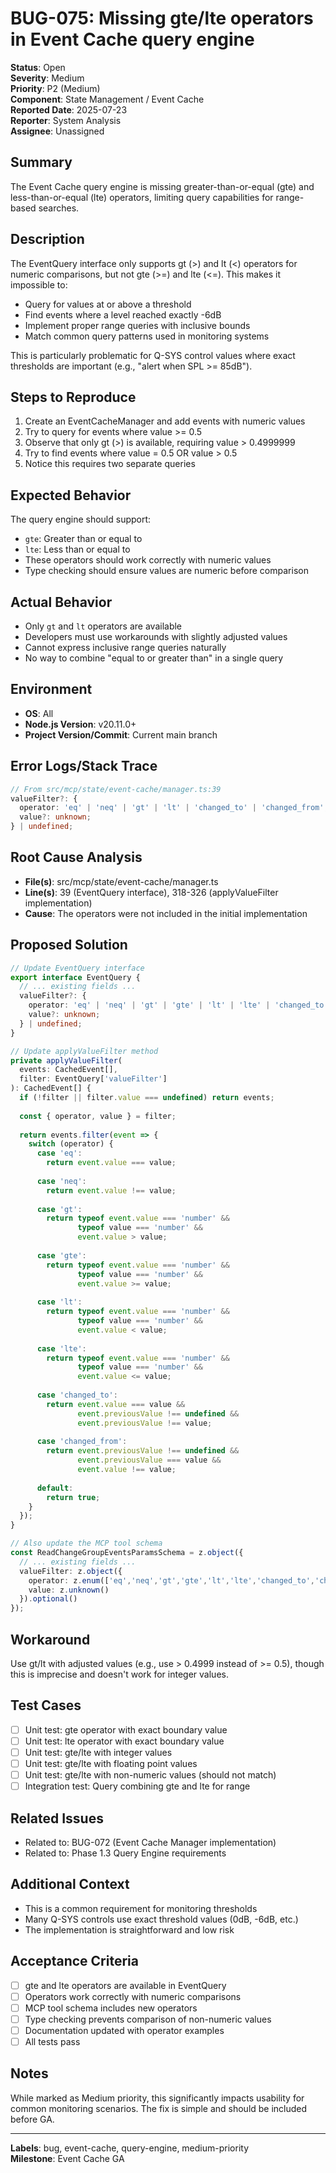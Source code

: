 # BUG-075: Missing gte/lte operators in Event Cache query engine

**Status**: Open  
**Severity**: Medium  
**Priority**: P2 (Medium)  
**Component**: State Management / Event Cache  
**Reported Date**: 2025-07-23  
**Reporter**: System Analysis  
**Assignee**: Unassigned  

## Summary
The Event Cache query engine is missing greater-than-or-equal (gte) and less-than-or-equal (lte) operators, limiting query capabilities for range-based searches.

## Description
The EventQuery interface only supports gt (>) and lt (<) operators for numeric comparisons, but not gte (>=) and lte (<=). This makes it impossible to:
- Query for values at or above a threshold
- Find events where a level reached exactly -6dB
- Implement proper range queries with inclusive bounds
- Match common query patterns used in monitoring systems

This is particularly problematic for Q-SYS control values where exact thresholds are important (e.g., "alert when SPL >= 85dB").

## Steps to Reproduce
1. Create an EventCacheManager and add events with numeric values
2. Try to query for events where value >= 0.5
3. Observe that only gt (>) is available, requiring value > 0.4999999
4. Try to find events where value = 0.5 OR value > 0.5
5. Notice this requires two separate queries

## Expected Behavior
The query engine should support:
- `gte`: Greater than or equal to
- `lte`: Less than or equal to
- These operators should work correctly with numeric values
- Type checking should ensure values are numeric before comparison

## Actual Behavior
- Only `gt` and `lt` operators are available
- Developers must use workarounds with slightly adjusted values
- Cannot express inclusive range queries naturally
- No way to combine "equal to or greater than" in a single query

## Environment
- **OS**: All
- **Node.js Version**: v20.11.0+
- **Project Version/Commit**: Current main branch

## Error Logs/Stack Trace
```typescript
// From src/mcp/state/event-cache/manager.ts:39
valueFilter?: {
  operator: 'eq' | 'neq' | 'gt' | 'lt' | 'changed_to' | 'changed_from';
  value?: unknown;
} | undefined;
```

## Root Cause Analysis
- **File(s)**: src/mcp/state/event-cache/manager.ts
- **Line(s)**: 39 (EventQuery interface), 318-326 (applyValueFilter implementation)
- **Cause**: The operators were not included in the initial implementation

## Proposed Solution
```typescript
// Update EventQuery interface
export interface EventQuery {
  // ... existing fields ...
  valueFilter?: {
    operator: 'eq' | 'neq' | 'gt' | 'gte' | 'lt' | 'lte' | 'changed_to' | 'changed_from';
    value?: unknown;
  } | undefined;
}

// Update applyValueFilter method
private applyValueFilter(
  events: CachedEvent[], 
  filter: EventQuery['valueFilter']
): CachedEvent[] {
  if (!filter || filter.value === undefined) return events;
  
  const { operator, value } = filter;
  
  return events.filter(event => {
    switch (operator) {
      case 'eq': 
        return event.value === value;
        
      case 'neq': 
        return event.value !== value;
        
      case 'gt': 
        return typeof event.value === 'number' && 
               typeof value === 'number' && 
               event.value > value;
               
      case 'gte': 
        return typeof event.value === 'number' && 
               typeof value === 'number' && 
               event.value >= value;
               
      case 'lt': 
        return typeof event.value === 'number' && 
               typeof value === 'number' && 
               event.value < value;
               
      case 'lte': 
        return typeof event.value === 'number' && 
               typeof value === 'number' && 
               event.value <= value;
               
      case 'changed_to': 
        return event.value === value && 
               event.previousValue !== undefined &&
               event.previousValue !== value;
               
      case 'changed_from':
        return event.previousValue !== undefined &&
               event.previousValue === value && 
               event.value !== value;
               
      default: 
        return true;
    }
  });
}

// Also update the MCP tool schema
const ReadChangeGroupEventsParamsSchema = z.object({
  // ... existing fields ...
  valueFilter: z.object({
    operator: z.enum(['eq','neq','gt','gte','lt','lte','changed_to','changed_from']),
    value: z.unknown()
  }).optional()
});
```

## Workaround
Use gt/lt with adjusted values (e.g., use > 0.4999 instead of >= 0.5), though this is imprecise and doesn't work for integer values.

## Test Cases
- [ ] Unit test: gte operator with exact boundary value
- [ ] Unit test: lte operator with exact boundary value  
- [ ] Unit test: gte/lte with integer values
- [ ] Unit test: gte/lte with floating point values
- [ ] Unit test: gte/lte with non-numeric values (should not match)
- [ ] Integration test: Query combining gte and lte for range

## Related Issues
- Related to: BUG-072 (Event Cache Manager implementation)
- Related to: Phase 1.3 Query Engine requirements

## Additional Context
- This is a common requirement for monitoring thresholds
- Many Q-SYS controls use exact threshold values (0dB, -6dB, etc.)
- The implementation is straightforward and low risk

## Acceptance Criteria
- [ ] gte and lte operators are available in EventQuery
- [ ] Operators work correctly with numeric comparisons
- [ ] MCP tool schema includes new operators
- [ ] Type checking prevents comparison of non-numeric values
- [ ] Documentation updated with operator examples
- [ ] All tests pass

## Notes
While marked as Medium priority, this significantly impacts usability for common monitoring scenarios. The fix is simple and should be included before GA.

---
**Labels**: bug, event-cache, query-engine, medium-priority  
**Milestone**: Event Cache GA